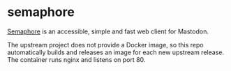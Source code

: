 # semaphore

[Semaphore](https://github.com/NickColley/semaphore) is an accessible, simple and fast web client for Mastodon.

The upstream project does not provide a Docker image, so this repo automatically builds and releases an image for each new upstream release. The container runs nginx and listens on port 80.
